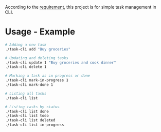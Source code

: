 According to the [requirement](https://roadmap.sh/projects/task-tracker), this project is for simple task management in CLI.

# Usage - Example
```zsh
# Adding a new task
./task-cli add "Buy groceries"

# Updating and deleting tasks
./task-cli update 1 "Buy groceries and cook dinner"
./task-cli delete 1

# Marking a task as in progress or done
./task-cli mark-in-progress 1
./task-cli mark-done 1

# Listing all tasks
./task-cli list

# Listing tasks by status
./task-cli list done
./task-cli list todo
./task-cli list deleted
./task-cli list in-progress
```
